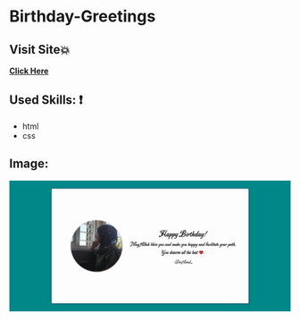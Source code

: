 # Birthday-Greetings
## Visit Site:boom:
**[Click Here](http://Amal-Mousa.github.io/Birthday-Greetings)**
## Used Skills: :exclamation:
* html
* css
## Image:
![](img/burthday%20greeting.png)
